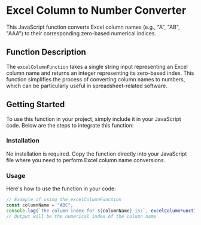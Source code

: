 # Excel Column to Number Converter

This JavaScript function converts Excel column names (e.g., "A", "AB", "AAA") to their corresponding zero-based numerical indices.

## Function Description

The `excelColumnFunction` takes a single string input representing an Excel column name and returns an integer representing its zero-based index. This function simplifies the process of converting column names to numbers, which can be particularly useful in spreadsheet-related software.

## Getting Started

To use this function in your project, simply include it in your JavaScript code. Below are the steps to integrate this function:

### Installation

No installation is required. Copy the function directly into your JavaScript file where you need to perform Excel column name conversions.

### Usage

Here's how to use the function in your code:

```javascript
// Example of using the excelColumnFunction
const columnName = "ABC";
console.log(`The column index for ${columnName} is:`, excelColumnFunction(columnName));
// Output will be the numerical index of the column name
